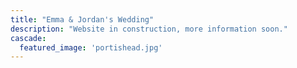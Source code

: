 ```yaml
---
title: "Emma & Jordan's Wedding"
description: "Website in construction, more information soon."
cascade:
  featured_image: 'portishead.jpg'
---
```

